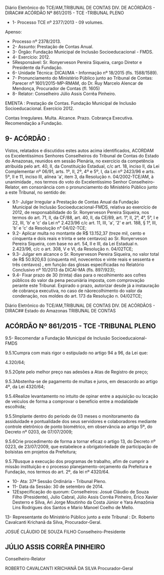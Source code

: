 Diário Eletrônico do TCE/AM,TRIBUNAL DE CONTAS DIV. DE ACÓRDÃOS - DIRAC## ACÓRDÃO Nº 861/2015 - TCE -TRIBUNAL PLENO

- 1- Processo TCE nº 2377/2013 - 09 volumes.

Apenso:

- Processo nº 2378/2013.
- 2- Assunto: Prestação de Contas Anual.
- 3- Órgão: Fundação Municipal de Inclusão Socioeducacional - FMDS.
- 4- Exercício: 2012.
- 5Responsável: Sr.  Ronyerveson  Pereira  Siqueira,  cargo  Diretor  e  Presidente  da Fundação.
- 6- Unidade Técnica: DICAI/MA - Informação nº 18/2015 (fls. 1588/1589).
- 7-  Pronunciamento  do Ministério Público  junto  ao Tribunal  de Contas: Parecer  nº 1601/2015-MP-RMAM, do Dr. Ruy Marcelo Alencar de Mendonça, Procurador de Contas (fl. 1605)
- 8- Relator: Conselheiro Júlio Assis Corrêa Pinheiro.

EMENTA : Prestação de Contas. Fundação Municipal de  Inclusão Socioeducacional. Exercício 2012.

Contas Irregulares. Multa. Alcance. Prazo. Cobrança Executiva. Recomendação a Fundação.

## 9- ACÓRDÃO :

Vistos, relatados e discutidos estes autos acima identificados, ACORDAM os Excelentíssimos Senhores Conselheiros do Tribunal de Contas do Estado do Amazonas, reunidos em sessão Plenária, no exercício da competência atribuída pelo  art.  40,  II, da Constituição Estadual, c/c art. 18, inciso II, da Lei Complementar nº 06/91,  arts. 1º, II, 2º, 4º e 5º, I, da Lei nº 2423/96 e arts. 5º, II e 11, inciso III, alínea 'a', item 3, da Resolução n. 04/2002-TCE/AM, à  unanimidade , nos  termos  do  voto  do  Excelentíssimo  Senhor Conselheiro-Relator, em consonância com o pronunciamento do Ministério Público junto a este Tribunal, no sentido de:

- 9.1- Julgar Irregular a Prestação de Contas Anual da Fundação Municipal de Inclusão Socioeducacional-FMDS, relativa ao exercício de 2012, de responsabilidade do Sr.  Ronyerveson  Pereira  Siqueira,  nos  termos  do  art.  71,  II,  da  CF/88,  art.  40,  II,  da CE/89, art. 1°, II, 2°, 4°, 5°, I e 22, III, 'b' e 'c' da Lei n° 2.423/96 c/c art. 11, III, 'a', '2' e art. 188, § 1°, III, 'b' e 'c' da Resolução n° 04/02-TCE;
- 9.2- Aplicar multa no montante de R$ 13.152,37 (treze mil, cento e cinquenta e dois reais e trinta e sete centavos) ao Sr. Ronyerveson Pereira Siqueira, com base no art. 54, II e  III, da Lei Estadual n. 2.423/96, c/c o art. 308, V e VI, da Resolução n. 04/02TCE;
- 9.3- Julgar em alcance o  Sr.  Ronyerveson Pereira Siqueira, no valor total de R$ 50.920,63 (cinquenta mil, novecentos e vinte reais e sessenta e três centavos) , em função das glosas especificadas no Relatório Conclusivo nº 10/2013 da DICAI-MA (fls. 897/923);
- 9.4- Fixar prazo de 30 (trinta) dias para o recolhimento aos cofres públicos do valor da pena pecuniária imposta, com comprovação perante este Tribunal. Expirado o prazo, autorizar desde  já  a  instauração  de  cobrança  executiva,  no  caso  de  nãorecolhimento do  valor da condenação, nos moldes do art.  173  da Resolução n. 04/02TCE;

Diário Eletrônico do TCE/AM,TRIBUNAL DE CONTAS DIV. DE ACÓRDÃOS - DIRAC## Estado do Amazonas TRIBUNAL DE CONTAS

## ACÓRDÃO Nº 861/2015 - TCE -TRIBUNAL PLENO

9.5- Recomendar a  Fundação Municipal de  Inclusão Socioeducaional- FMDS

9.5.1Cumpra  com  mais  rigor  o  estipulado  no  artigo  94  a  96,  da  Lei que:

4.320/64;

9.5.2Opte pelo melhor preço nas adesões a Atas de Registro de preço;

9.5.3Abstenha-se  de  pagamento  de  multas  e  juros,  em  desacordo  ao artigo 4º, da Lei 4320/64;

9.5.4Realize  levantamento  no  intuito  de  opinar  entre  a  aquisição  ou locação de veículos de forma a comprovar o benefício entre a modalidade escolhida;

9.5.5Implante  dentro  do  período  de  03  meses  o  monitoramento  da assiduidade  e  pontualidade  dos  seus  servidores  e  colaboradores  mediante  controle eletrônico  de  ponto  biométrico,  em  observância  ao  artigo  5º,  do  Decreto  nº  0203,  de 07/07/2009;

9.5.6Crie procedimento de forma a tornar eficaz o artigo 13, do Decreto nº 0223, de 23/07/2009, que estabelece a obrigatoriedade de participação de bolsistas em projetos da Prefeitura;

9.5.7Busque a execução dos programas de trabalho, afim de cumprir a missão instituição e o processo planejamento-orçamento da Prefeitura e Fundação, nos termos do art. 2º, da lei nº 4320/64.

- 10- Ata: 37ª Sessão Ordinária - Tribunal Pleno.
- 11- Data da Sessão: 30 de setembro de 2014.
- 12Especificação do quorum: Conselheiros: Josué Cláudio de Souza Filho (Presidente), Julio Cabral, Júlio  Assis Corrêa Pinheiro, Érico Xavier Desterro e Silva,  Ari Jorge  Moutinho  da  Costa  Júnior  e  Yara  Amazônia  Lins  Rodrigues  dos  Santos  e  Mario Manoel Coelho de Mello.

13- Representante do Ministério Público junto a este Tribunal : Dr. Roberto Cavalcanti Krichanã da Silva, Procurador-Geral.

JOSUÉ CLÁUDIO DE SOUZA FILHO Conselheiro-Presidente

## JÚLIO ASSIS CORRÊA PINHEIRO

Conselheiro-Relator

ROBERTO CAVALCANTI KRICHANÃ DA SILVA Procurador-Geral